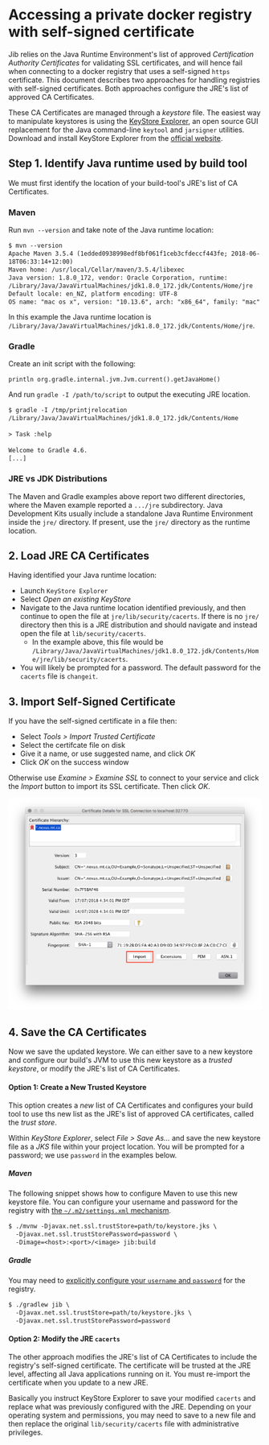 # Accessing a private docker registry with self-signed certificate

Jib relies on the Java Runtime Environment's list of approved _Certification Authority Certificates_ for validating SSL certificates, and will hence fail when connecting to a docker registry that uses a self-signed `https` certificate.  This document describes two approaches for handling registries with self-signed certificates.  Both approaches configure the JRE's list of approved CA Certificates.

These CA Certificates are managed through a _keystore_ file. The easiest way to manipulate keystores is using the [KeyStore Explorer](http://keystore-explorer.org/), an open source GUI replacement for the Java command-line  `keytool` and `jarsigner` utilities. Download and install KeyStore Explorer from the [official website](http://keystore-explorer.org/downloads.html).


## Step 1. Identify Java runtime used by build tool

We must first identify the location of your build-tool's JRE's list of CA Certificates.

### Maven

Run `mvn --version` and take note of the Java runtime location:

```shell
$ mvn --version
Apache Maven 3.5.4 (1edded0938998edf8bf061f1ceb3cfdeccf443fe; 2018-06-18T06:33:14+12:00)
Maven home: /usr/local/Cellar/maven/3.5.4/libexec
Java version: 1.8.0_172, vendor: Oracle Corporation, runtime: /Library/Java/JavaVirtualMachines/jdk1.8.0_172.jdk/Contents/Home/jre
Default locale: en_NZ, platform encoding: UTF-8
OS name: "mac os x", version: "10.13.6", arch: "x86_64", family: "mac"
```

In this example the Java runtime location is `/Library/Java/JavaVirtualMachines/jdk1.8.0_172.jdk/Contents/Home/jre`.

### Gradle

Create an init script with the following:

```
println org.gradle.internal.jvm.Jvm.current().getJavaHome()
```

And run `gradle -I /path/to/script` to output the executing JRE location.

```shell
$ gradle -I /tmp/printjrelocation
/Library/Java/JavaVirtualMachines/jdk1.8.0_172.jdk/Contents/Home

> Task :help 

Welcome to Gradle 4.6.
[...]
```

### JRE vs JDK Distributions

The Maven and Gradle examples above report two different directories, where the Maven example reported a `.../jre` subdirectory.  Java Development Kits usually include a standalone Java Runtime Environment inside the `jre/` directory.  If present, use the `jre/` directory as the runtime location.

## 2. Load JRE CA Certificates

Having identified your Java runtime location:

* Launch `KeyStore Explorer`
* Select _Open an existing KeyStore_
* Navigate to the Java runtime location identified previously, and then continue to open the file at `jre/lib/security/cacerts`.  If there is no `jre/` directory then this is a JRE distribution and should navigate and instead open the file at `lib/security/cacerts`.
  * In the example above, this file would be `/Library/Java/JavaVirtualMachines/jdk1.8.0_172.jdk/Contents/Home/jre/lib/security/cacerts`.
* You will likely be prompted for a password. The default password for the `cacerts` file is `changeit`.

## 3. Import Self-Signed Certificate

If you have the self-signed certificate in a file then:

* Select _Tools > Import Trusted Certificate_
* Select the certifcate file on disk
* Give it a name, or use suggested name, and click _OK_
* Click _OK_ on the success window

Otherwise use _Examine > Examine SSL_ to connect to your service and click the _Import_ button to import its SSL certificate. Then click _OK_.

![Importing certificate with KeyStore Explorer](self_sign_cert-kse-import.png)

## 4. Save the CA Certificates

Now we save the updated keystore. We can either save to a new keystore and configure our build's JVM to use this new keystore as a _trusted keystore_, or modify the JRE's list of CA Certificates.

#### Option 1: Create a New Trusted Keystore

This option creates a _new_ list of CA Certificates and configures your build tool to use ths new list as the JRE's list of approved CA certificates, called the _trust store_.

Within _KeyStore Explorer_, select _File > Save As..._ and save the new keystore file as a _JKS_ file within your project location. You will be prompted for a password; we use `password` in the examples below.

##### Maven

The following snippet shows how to configure Maven to use this new keystore file. You can configure your username and password for the registry with [the `~/.m2/settings.xml` mechanism](https://github.com/GoogleContainerTools/jib/blob/master/jib-maven-plugin/README.md#using-maven-settings).

```shell
$ ./mvnw -Djavax.net.ssl.trustStore=path/to/keystore.jks \
  -Djavax.net.ssl.trustStorePassword=password \
  -Dimage=<host>:<port>/<image> jib:build
```

##### Gradle

You may need to [explicitly configure your `username` and `password`](https://github.com/GoogleContainerTools/jib/tree/master/jib-gradle-plugin#using-specific-credentials) for the registry.

```shell
$ ./gradlew jib \
  -Djavax.net.ssl.trustStore=path/to/keystore.jks \
  -Djavax.net.ssl.trustStorePassword=password
```

#### Option 2: Modify the JRE `cacerts`

The other approach modifies the JRE's list of CA Certificates to include the registry's self-signed certificate.  The certificate will be trusted at the JRE level, affecting all Java applications running on it. You must re-import the certificate when you update to a new JRE.

Basically you instruct KeyStore Explorer to save your modified `cacerts` and replace what was previously configured with the JRE.  Depending on your operating system and permissions, you may need to save to a new file and then replace the original `lib/security/cacerts` file with administrative privileges.

